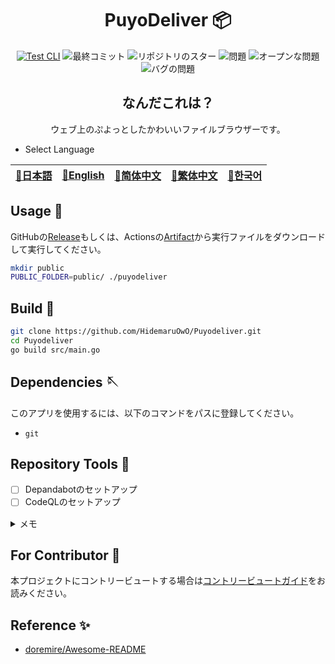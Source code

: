 <div align="center">

# PuyoDeliver 📦

<!-- s;HidemaruOwO/Puyodeliver;User/Repository;g -->

[![Test CLI](https://github.com/HidemaruOwO/Puyodeliver/actions/workflows/test.yml/badge.svg)](https://github.com/HidemaruOwO/Puyodeliver/actions/workflows/test.yml)
![最終コミット](https://img.shields.io/github/last-commit/HidemaruOwO/Puyodeliver?style=flat-square)
![リポジトリのスター](https://img.shields.io/github/stars/HidemaruOwO/Puyodeliver?style=flat-square)
![問題](https://img.shields.io/github/issues/HidemaruOwO/Puyodeliver?style=flat-square)
![オープンな問題](https://img.shields.io/github/issues-raw/HidemaruOwO/Puyodeliver?style=flat-square)
![バグの問題](https://img.shields.io/github/issues/HidemaruOwO/Puyodeliver/bug?style=flat-square)

<!-- ![image](https://github.com/HidemaruOwO/Puyodeliver/assets/82384920/bf4ccddf-3eae-4fae-97f4-d2b59bec919f) -->

## なんだこれは？

ウェブ上のぷよっとしたかわいいファイルブラウザーです。

</div>

- Select Language

<table>
  <thead>
    <tr>
      <th style="text-align:center"><a href="README.md">🎌日本語</a></th>
      <th style="text-align:center"><a href="README.en.md">🤡English</a></th>
      <th style="text-align:center"><a href="README.zh-CN.md">🐉简体中文</a></th>
      <th style="text-align:center"><a href="README.zh-TW.md">🍜繁体中文</a></th>
      <th style="text-align:center"><a href="README.ko.md">🌸한국어</a></th>
    </tr>
  </thead>
</table>

## Usage 💨

GitHubの[Release](https://github.com/HidemaruOwO/Puyodeliver/releases)もしくは、Actionsの[Artifact](https://github.com/HidemaruOwO/Puyodeliver/actions/workflows/build.yml)から実行ファイルをダウンロードして実行してください。

```bash
mkdir public
PUBLIC_FOLDER=public/ ./puyodeliver
```

<!-- ## Install 😊 -->

<!-- このスクリプトを実行してください。 -->

<!-- ```bash -->
<!-- ./install.sh -->
<!-- ``` -->

## Build 🔨

```bash
git clone https://github.com/HidemaruOwO/Puyodeliver.git
cd Puyodeliver
go build src/main.go
```

## Dependencies 🪡

このアプリを使用するには、以下のコマンドをパスに登録してください。

- `git`

## Repository Tools 🔧

- [ ] Depandabotのセットアップ
- [ ] CodeQLのセットアップ

<details>
<summary>メモ</summary>

- Depandabotのセットアップ
  - `.github/dependabot.yml`の`package-ecosystem`に値を設定 (例: npm,yarn,pip)
- CodeQLのセットアップ
  - https://dev.classmethod.jp/articles/github-code-scanning/
  - [対応言語](https://codeql.github.com/docs/codeql-overview/supported-languages-and-frameworks/)

</details>

## For Contributor 🤝

本プロジェクトにコントリービュートする場合は[コントリービュートガイド](docs/README.md)をお読みください。

## Reference ✨

- [doremire/Awesome-README](https://github.com/doremire/Awesome-README)
